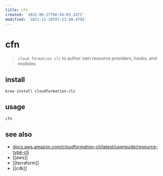 ```yaml
---
title: cfn
created: '2022-09-27T06:56:03.247Z'
modified: '2022-11-29T07:53:00.479Z'
---
```


# cfn

> `cloud formation cli` to author own resource providers, hooks, and modules

## install

```sh
brew install cloudformation-cli
```

## usage

```sh
cfn
```

## see also

- [docs.aws.amazon.com/cloudformation-cli/latest/userguide/resource-type-cli](https://docs.aws.amazon.com/cloudformation-cli/latest/userguide/resource-type-cli.html)
- [[aws]]
- [[terraform]]
- [[cdk]]
